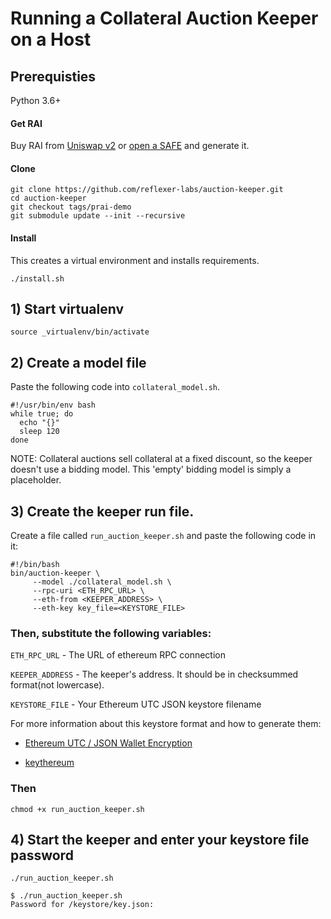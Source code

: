 # Running a Collateral Auction Keeper on a Host

## Prerequisties
Python 3.6+

#### Get RAI

Buy RAI from [Uniswap v2](https://info.uniswap.org/pair/0xEBdE9F61e34B7aC5aAE5A4170E964eA85988008C) or 
[open a SAFE](https://app.gitbook.com/@reflexer-labs/s/geb/pyflex/safe-management/opening-a-safe) and generate it.


#### Clone
```
git clone https://github.com/reflexer-labs/auction-keeper.git
cd auction-keeper
git checkout tags/prai-demo
git submodule update --init --recursive
```

#### Install
This creates a virtual environment and installs requirements.

`./install.sh`

## 1) Start virtualenv

```source _virtualenv/bin/activate```

## 2) Create a model file 

Paste the following code into `collateral_model.sh`.  

```
#!/usr/bin/env bash
while true; do
  echo "{}"
  sleep 120                   
done
```
NOTE: Collateral auctions sell collateral at a fixed discount, so the keeper doesn't use a bidding model.  This 'empty' bidding model is simply a placeholder.

## 3) Create the keeper run file.

Create a file called  `run_auction_keeper.sh` and paste the following code in it:

```text
#!/bin/bash
bin/auction-keeper \
     --model ./collateral_model.sh \
     --rpc-uri <ETH_RPC_URL> \
     --eth-from <KEEPER_ADDRESS> \
     --eth-key key_file=<KEYSTORE_FILE>       
```

### Then, substitute the following variables:

`ETH_RPC_URL` - The URL of ethereum RPC connection

`KEEPER_ADDRESS` - The keeper's address. It should be in checksummed format(not lowercase).

`KEYSTORE_FILE` - Your Ethereum UTC JSON keystore filename

For more information about this keystore format and how to generate them:

* [Ethereum UTC / JSON Wallet Encryption](https://wizardforcel.gitbooks.io/practical-cryptography-for-developers-book/content/symmetric-key-ciphers/ethereum-wallet-encryption.html)

* [keythereum](https://github.com/ethereumjs/keythereum)

### Then
`chmod +x run_auction_keeper.sh`

## 4) Start the keeper and enter your keystore file password

`./run_auction_keeper.sh`

```text
$ ./run_auction_keeper.sh
Password for /keystore/key.json: 
```
